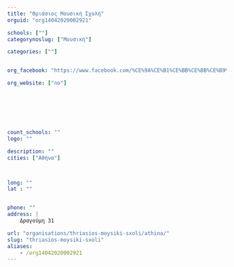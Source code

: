 ```yaml
---
title: "Θριάσιος Μουσική Σχολή"
orguid: "org14042020002921"

schools: [""]
categorynoslug: ["Μουσική"]

categories: [""]


org_facebook: "https://www.facebook.com/%CE%9A%CE%B1%CE%BB%CE%BB%CE%B9%CF%84%CE%B5%CF%87%CE%BD%CE%B9%CE%BA%CF%8C-%CE%95%CF%81%CE%B3%CE%B1%CF%83%CF%84%CE%AE%CF%81%CE%B9-%CE%95%CE%BB%CE%B5%CF%85%CF%83%CE%AF%CE%BD%CE%B1%CF%82-254670987897008/"

org_website: ["no"]







count_schools: ""
logo: ""

description: ""
cities: ["Αθήνα"]



long: ""
lat : ""


phone: ""
address: |
    Δραγούμη 31

url: "organisations/thriasios-moysiki-sxoli/athina/"
slug: "thriasios-moysiki-sxoli"
aliases:
    - /org14042020002921
---
```



